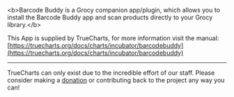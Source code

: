 &lt;b&gt;Barcode Buddy is a Grocy companion app/plugin, which allows you to install the Barcode Buddy app and scan products directly to your Grocy library.&lt;/b&gt;


This App is supplied by TrueCharts, for more information visit the manual: [https://truecharts.org/docs/charts/incubator/barcodebuddy](https://truecharts.org/docs/charts/incubator/barcodebuddy)

---

TrueCharts can only exist due to the incredible effort of our staff.
Please consider making a [donation](https://truecharts.org/docs/about/sponsor) or contributing back to the project any way you can!
